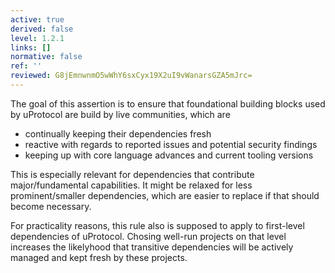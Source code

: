 ```yaml
---
active: true
derived: false
level: 1.2.1
links: []
normative: false
ref: ''
reviewed: G8jEmnwnmO5wWhY6sxCyx19X2uI9vWanarsGZA5mJrc=
---
```


The goal of this assertion is to ensure that foundational building blocks used by uProtocol are build by live communities, which are

- continually keeping their dependencies fresh
- reactive with regards to reported issues and potential security findings
- keeping up with core language advances and current tooling versions

This is especially relevant for dependencies that contribute major/fundamental capabilities. It might be relaxed for less prominent/smaller dependencies, which are easier to replace if that should become necessary.

For practicality reasons, this rule also is supposed to apply to first-level dependencies of uProtocol. Chosing well-run projects on that level increases the likelyhood that transitive dependencies will be actively managed and kept fresh by these projects.
